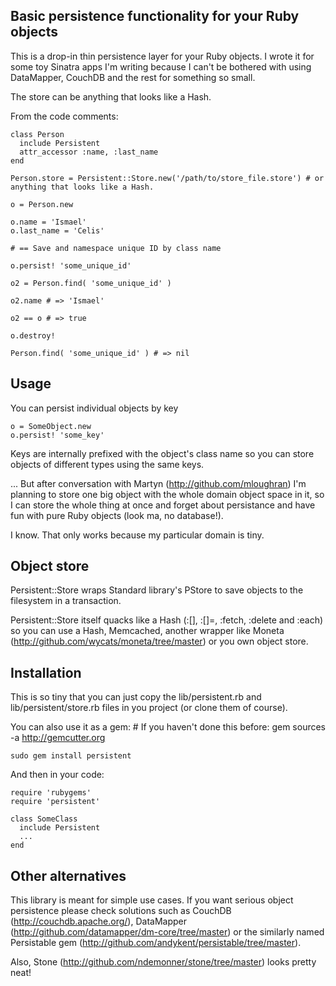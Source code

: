## Basic persistence functionality for your Ruby objects

This is a drop-in thin persistence layer for your Ruby objects. I wrote it for some toy Sinatra apps I'm writing because I can't be bothered with using DataMapper, CouchDB and the rest for something so small.

The store can be anything that looks like a Hash.

From the code comments:

    class Person
      include Persistent
      attr_accessor :name, :last_name
    end
    
    Person.store = Persistent::Store.new('/path/to/store_file.store') # or anything that looks like a Hash.
    
    o = Person.new
    
    o.name = 'Ismael'
    o.last_name = 'Celis'
    
    # == Save and namespace unique ID by class name
    
    o.persist! 'some_unique_id'
    
    o2 = Person.find( 'some_unique_id' )
    
    o2.name # => 'Ismael'
    
    o2 == o # => true
    
    o.destroy!

    Person.find( 'some_unique_id' ) # => nil


## Usage

You can persist individual objects by key

    o = SomeObject.new
    o.persist! 'some_key'

Keys are internally prefixed with the object's class name so you can store objects of different types using the same keys.

... But after conversation with Martyn (http://github.com/mloughran) I'm planning to store one big object with the whole domain object space in it, so I can store the whole thing at once and forget about persistance and have fun with pure Ruby objects (look ma, no database!).

I know. That only works because my particular domain is tiny.


## Object store

Persistent::Store wraps Standard library's PStore to save objects to the filesystem in a transaction.

Persistent::Store itself quacks like a Hash (:[], :[]=, :fetch, :delete and :each) so you can use a Hash, Memcached, another wrapper like Moneta (http://github.com/wycats/moneta/tree/master) or you own object store.

## Installation

This is so tiny that you can just copy the lib/persistent.rb and lib/persistent/store.rb files in you project (or clone them of course).

You can also use it as a gem:
    # If you haven't done this before:
    gem sources -a http://gemcutter.org

    sudo gem install persistent

And then in your code:

    require 'rubygems'
    require 'persistent'

    class SomeClass
      include Persistent
      ...
    end

## Other alternatives

This library is meant for simple use cases. If you want serious object persistence please check solutions such as CouchDB (http://couchdb.apache.org/), DataMapper (http://github.com/datamapper/dm-core/tree/master) or the similarly named Persistable gem (http://github.com/andykent/persistable/tree/master).

Also, Stone (http://github.com/ndemonner/stone/tree/master) looks pretty neat!